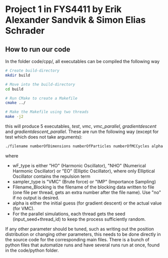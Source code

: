 # Project 1 in FYS4411 by Erik Alexander Sandvik & Simon Elias Schrader

## How to run our code
 In the folder code/cpp/, all executables can be compiled the following way
 ```bash
# Create build-directory
mkdir build

# Move into the build-directory
cd build

# Run CMake to create a Makefile
cmake ../

# Make the Makefile using two threads
make -j2
```
this will produce 5 executables, *test*, *vmc*, *vmc_parallel*, *gradientdescent* and *gradientdescent_parallel*.
These are run the following way (except for test which does not take arguments):
 ```bash
 ./filename numberOfDimensions numberOfParticles numberOfMCCycles alpha stepLength numberOfEquilibrationSteps seed wF_type sampler_type Filename_Blocking (numberOfThreads)
```
where
- wF_type is either "HO" (Harmonic Oscillator), "NHO" (Numerical Harmonic Oscillator) or "EO" (Elliptic Oscillator), where only Elliptical Oscillator contains the repulsion term
- sampler_type is "VMC" (Brute force) or "IMP" (Importance Sampling)
- Filename_Blocking is the filename of the blocking data written to file (one file per thread, gets an extra number after the file name). Use "no" if no output is desired.
- alpha is either the initial guess (for gradient descent) or the actual value (for VMC). 
- For the parallel simulations, each thread gets the seed (input_seed+thread_id) to keep the process sufficiently random.

If any other parameter should be tuned, such as writing out the position distribution or changing other parameters, this needs to be done directly in the source code for the corresponding main files.
There is a bunch of python files that automatize runs and have several runs run at once, found in the code/python folder.
